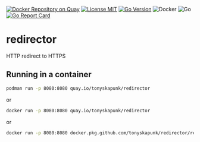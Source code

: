 [![Docker Repository on Quay](https://quay.io/repository/tonyskapunk/redirector/status "Docker Repository on Quay")](https://quay.io/repository/tonyskapunk/redirector)
[![License MIT](https://img.shields.io/github/license/tonyskapunk/redirector?style=plastic)](https://github.com/tonyskapunk/redirector/blob/main/LICENSE)
[![Go Version](https://img.shields.io/github/go-mod/go-version/tonyskapunk/redirector?style=plastic)](https://github.com/tonyskapunk/redirector/)
![Docker](https://github.com/tonyskapunk/redirector/workflows/Docker/badge.svg)
![Go](https://github.com/tonyskapunk/redirector/workflows/Go/badge.svg)
[![Go Report Card](https://goreportcard.com/badge/tonyskapunk/redirector)](https://goreportcard.com/report/github.com/tonyskapunk/redirector)

# redirector

HTTP redirect to HTTPS

## Running in a container

```bash
podman run -p 8080:8080 quay.io/tonyskapunk/redirector
```

or

```bash
docker run -p 8080:8080 quay.io/tonyskapunk/redirector
```

or

```bash
docker run -p 8080:8080 docker.pkg.github.com/tonyskapunk/redirector/redirector:latest
```
